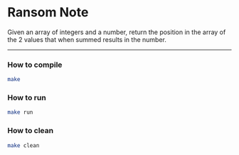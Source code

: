 # Ransom Note

Given an array of integers and a number, return the position in the array of the 2 values that when summed results in the number.

****
### How to compile
```bash
make
```

### How to run
```bash
make run
```

### How to clean
```bash
make clean
```
